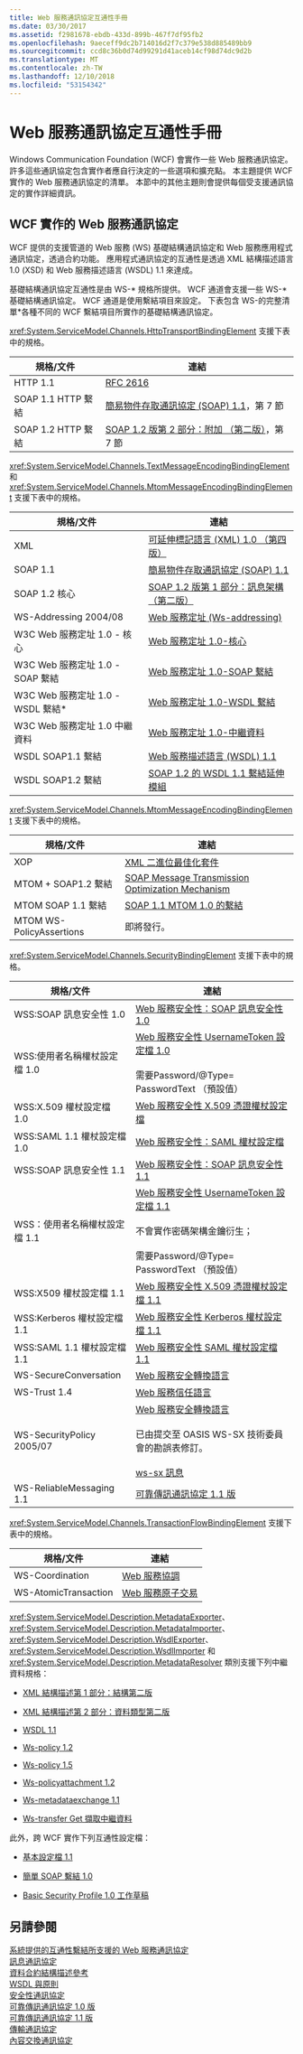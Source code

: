 ```yaml
---
title: Web 服務通訊協定互通性手冊
ms.date: 03/30/2017
ms.assetid: f2981678-ebdb-433d-899b-467f7df95fb2
ms.openlocfilehash: 9aeceff9dc2b714016d2f7c379e538d885489bb9
ms.sourcegitcommit: ccd8c36b0d74d99291d41aceb14cf98d74dc9d2b
ms.translationtype: MT
ms.contentlocale: zh-TW
ms.lasthandoff: 12/10/2018
ms.locfileid: "53154342"
---
```

# <a name="web-services-protocols-interoperability-guide"></a>Web 服務通訊協定互通性手冊
Windows Communication Foundation (WCF) 會實作一些 Web 服務通訊協定。 許多這些通訊協定包含實作者應自行決定的一些選項和擴充點。 本主題提供 WCF 實作的 Web 服務通訊協定的清單。 本節中的其他主題則會提供每個受支援通訊協定的實作詳細資訊。  
  
## <a name="web-services-protocols-implemented-by-wcf"></a>WCF 實作的 Web 服務通訊協定  
 WCF 提供的支援管道的 Web 服務 (WS) 基礎結構通訊協定和 Web 服務應用程式通訊協定，透過合約功能。 應用程式通訊協定的互通性是透過 XML 結構描述語言 1.0 (XSD) 和 Web 服務描述語言 (WSDL) 1.1 來達成。  
  
 基礎結構通訊協定互通性是由 WS-* 規格所提供。 WCF 通道會支援一些 WS-\*基礎結構通訊協定。 WCF 通道是使用繫結項目來設定。 下表包含 WS-的完整清單\*各種不同的 WCF 繫結項目所實作的基礎結構通訊協定。  
  
 <xref:System.ServiceModel.Channels.HttpTransportBindingElement> 支援下表中的規格。  
  
|規格/文件|連結|  
|-----------------------------|----------|  
|HTTP 1.1|[RFC 2616](https://go.microsoft.com/fwlink/?LinkId=90372)|  
|SOAP 1.1 HTTP 繫結|[簡易物件存取通訊協定 (SOAP) 1.1](https://go.microsoft.com/fwlink/?LinkId=90520)，第 7 節|  
|SOAP 1.2 HTTP 繫結|[SOAP 1.2 版第 2 部分：附加 （第二版）](https://go.microsoft.com/fwlink/?LinkId=95329)，第 7 節|  
  
 <xref:System.ServiceModel.Channels.TextMessageEncodingBindingElement> 和 <xref:System.ServiceModel.Channels.MtomMessageEncodingBindingElement> 支援下表中的規格。  
  
|規格/文件|連結|  
|-----------------------------|----------|  
|XML|[可延伸標記語言 (XML) 1.0 （第四版）](https://go.microsoft.com/fwlink/?LinkId=15139)|  
|SOAP 1.1|[簡易物件存取通訊協定 (SOAP) 1.1](https://go.microsoft.com/fwlink/?LinkId=96687)|  
|SOAP 1.2 核心|[SOAP 1.2 版第 1 部分：訊息架構 （第二版）](https://go.microsoft.com/fwlink/?LinkId=94664)|  
|WS-Addressing 2004/08|[Web 服務定址 (Ws-addressing)](https://go.microsoft.com/fwlink/?LinkId=81239)|  
|W3C Web 服務定址 1.0 - 核心|[Web 服務定址 1.0-核心](https://go.microsoft.com/fwlink/?LinkId=96688)|  
|W3C Web 服務定址 1.0 - SOAP 繫結|[Web 服務定址 1.0-SOAP 繫結](https://go.microsoft.com/fwlink/?LinkId=96689)|  
|W3C Web 服務定址 1.0 - WSDL 繫結*|[Web 服務定址 1.0-WSDL 繫結](https://go.microsoft.com/fwlink/?LinkId=96690)|  
|W3C Web 服務定址 1.0 中繼資料|[Web 服務定址 1.0-中繼資料](https://www.w3.org/TR/ws-addr-metadata/)|  
|WSDL SOAP1.1 繫結|[Web 服務描述語言 (WSDL) 1.1](https://go.microsoft.com/fwlink/?LinkId=96160)|  
|WSDL SOAP1.2 繫結|[SOAP 1.2 的 WSDL 1.1 繫結延伸模組](https://go.microsoft.com/fwlink/?LinkId=96691)|  
  
 <xref:System.ServiceModel.Channels.MtomMessageEncodingBindingElement> 支援下表中的規格。  
  
|規格/文件|連結|  
|-----------------------------|----------|  
|XOP|[XML 二進位最佳化套件](https://go.microsoft.com/fwlink/?LinkId=96714)|  
|MTOM + SOAP1.2 繫結|[SOAP Message Transmission Optimization Mechanism](https://go.microsoft.com/fwlink/?LinkId=96713)|  
|MTOM SOAP 1.1 繫結|[SOAP 1.1 MTOM 1.0 的繫結](https://go.microsoft.com/fwlink/?LinkId=96712)|  
|MTOM WS-PolicyAssertions|即將發行。|  
  
 <xref:System.ServiceModel.Channels.SecurityBindingElement> 支援下表中的規格。  
  
|規格/文件|連結|  
|-----------------------------|----------|  
|WSS:SOAP 訊息安全性 1.0|[Web 服務安全性：SOAP 訊息安全性 1.0](https://go.microsoft.com/fwlink/?LinkId=94684)|  
|WSS:使用者名稱權杖設定檔 1.0|[Web 服務安全性 UsernameToken 設定檔 1.0](https://go.microsoft.com/fwlink/?LinkId=95334)<br /><br /> 需要Password/@Type= PasswordText （預設值）|  
|WSS:X.509 權杖設定檔 1.0|[Web 服務安全性 X.509 憑證權杖設定檔](https://go.microsoft.com/fwlink/?LinkId=95335)|  
|WSS:SAML 1.1 權杖設定檔 1.0|[Web 服務安全性：SAML 權杖設定檔](https://go.microsoft.com/fwlink/?LinkId=96693)|  
|WSS:SOAP 訊息安全性 1.1|[Web 服務安全性：SOAP 訊息安全性 1.1](https://go.microsoft.com/fwlink/?LinkId=91240)|  
|WSS：使用者名稱權杖設定檔 1.1|[Web 服務安全性 UsernameToken 設定檔 1.1](https://go.microsoft.com/fwlink/?LinkId=95331)<br /><br /> 不會實作密碼架構金鑰衍生；<br /><br /> 需要Password/@Type= PasswordText （預設值）|  
|WSS:X509 權杖設定檔 1.1|[Web 服務安全性 X.509 憑證權杖設定檔 1.1](https://go.microsoft.com/fwlink/?LinkId=95332)|  
|WSS:Kerberos 權杖設定檔 1.1|[Web 服務安全性 Kerberos 權杖設定檔 1.1](https://go.microsoft.com/fwlink/?LinkId=95333)|  
|WSS:SAML 1.1 權杖設定檔 1.1|[Web 服務安全性 SAML 權杖設定檔 1.1](https://go.microsoft.com/fwlink/?LinkId=96694)|  
|WS-SecureConversation|[Web 服務安全轉換語言](https://go.microsoft.com/fwlink/?LinkId=95317)|  
|WS-Trust 1.4|[Web 服務信任語言](https://go.microsoft.com/fwlink/?LinkId=169514)|  
|WS-SecurityPolicy 2005/07|[Web 服務安全轉換語言](https://go.microsoft.com/fwlink/?LinkId=95317)<br /><br /> 已由提交至 OASIS WS-SX 技術委員會的勘誤表修訂。<br /><br /> [ws-sx 訊息](https://go.microsoft.com/fwlink/?LinkId=96700)|  
|WS-ReliableMessaging 1.1|[可靠傳訊通訊協定 1.1 版](../../../../docs/framework/wcf/feature-details/reliable-messaging-protocol-version-1-1.md)|  
  
 <xref:System.ServiceModel.Channels.TransactionFlowBindingElement> 支援下表中的規格。  
  
|規格/文件|連結|  
|-----------------------------|----------|  
|WS-Coordination|[Web 服務協調](https://go.microsoft.com/fwlink/?LinkId=95324)|  
|WS-AtomicTransaction|[Web 服務原子交易](https://go.microsoft.com/fwlink/?LinkId=95323)|  
  
 <xref:System.ServiceModel.Description.MetadataExporter>、<xref:System.ServiceModel.Description.MetadataImporter>、<xref:System.ServiceModel.Description.WsdlExporter>、<xref:System.ServiceModel.Description.WsdlImporter> 和 <xref:System.ServiceModel.Description.MetadataResolver> 類別支援下列中繼資料規格：  
  
-   [XML 結構描述第 1 部分：結構第二版](https://go.microsoft.com/fwlink/?LinkId=3536)  
  
-   [XML 結構描述第 2 部分：資料類型第二版](https://go.microsoft.com/fwlink/?LinkId=40138)  
  
-   [WSDL 1.1](https://go.microsoft.com/fwlink/?LinkId=96160)  
  
-   [Ws-policy 1.2](https://go.microsoft.com/fwlink/?LinkId=96705)  
  
-   [Ws-policy 1.5](https://go.microsoft.com/fwlink/?LinkId=96706)  
  
-   [Ws-policyattachment 1.2](https://go.microsoft.com/fwlink/?LinkId=96707)  
  
-   [Ws-metadataexchange 1.1](https://go.microsoft.com/fwlink/?LinkId=94868)  
  
-   [Ws-transfer Get 擷取中繼資料](https://go.microsoft.com/fwlink/?LinkId=96708)  
  
 此外，跨 WCF 實作下列互通性設定檔：  
  
-   [基本設定檔 1.1](https://go.microsoft.com/fwlink/?LinkId=69313)  
  
-   [簡單 SOAP 繫結 1.0](https://go.microsoft.com/fwlink/?LinkId=96710)  
  
-   [Basic Security Profile 1.0 工作草稿](https://go.microsoft.com/fwlink/?LinkId=96711)  
  
## <a name="see-also"></a>另請參閱  
 [系統提供的互通性繫結所支援的 Web 服務通訊協定](../../../../docs/framework/wcf/feature-details/web-services-protocols-supported-by-system-provided-interoperability-bindings.md)  
 [訊息通訊協定](../../../../docs/framework/wcf/feature-details/messaging-protocols.md)  
 [資料合約結構描述參考](../../../../docs/framework/wcf/feature-details/data-contract-schema-reference.md)  
 [WSDL 與原則](../../../../docs/framework/wcf/feature-details/wsdl-and-policy.md)  
 [安全性通訊協定](../../../../docs/framework/wcf/feature-details/security-protocols.md)  
 [可靠傳訊通訊協定 1.0 版](../../../../docs/framework/wcf/feature-details/reliable-messaging-protocol-version-1-0.md)  
 [可靠傳訊通訊協定 1.1 版](../../../../docs/framework/wcf/feature-details/reliable-messaging-protocol-version-1-1.md)  
 [傳輸通訊協定](../../../../docs/framework/wcf/feature-details/transaction-protocols.md)  
 [內容交換通訊協定](../../../../docs/framework/wcf/feature-details/context-exchange-protocol.md)
